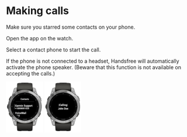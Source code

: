 # Making calls

Make sure you starred some contacts on your phone.

Open the app on the watch.

Select a contact phone to start the call.

If the phone is not connected to a headset, Handsfree will automatically activate the phone speaker. (Beware that this function is not available on accepting the calls.)

<img src="../WatchApp/extras/Connect-IQ-Store/Screenshots/Cropped/fenix7-Contacts.jpg" alt="fenix7-Contacts" width="20%" /> <img src="../WatchApp/extras/Connect-IQ-Store/Screenshots/Cropped/fenix7-Calling.jpg" alt="fenix7-Calling" width="20%" />